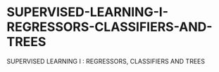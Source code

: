 # SUPERVISED-LEARNING-I-REGRESSORS-CLASSIFIERS-AND-TREES
SUPERVISED LEARNING I : REGRESSORS, CLASSIFIERS AND TREES
